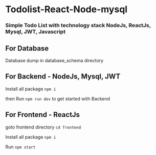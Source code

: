 # Todolist-React-Node-mysql

### Simple Todo List with technology stack NodeJs, ReactJs, Mysql, JWT, Javascript

## For Database

Database dump in database_schema directory

## For Backend - NodeJs, Mysql, JWT

Install all package `npm i`   

then Run `npm run dev` to get started with Backend


## For Frontend - ReactJs

  
goto frontend directory `cd frontend`     

Install all package  `npm i`

Run `npm start`
